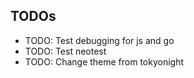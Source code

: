 
## TODOs

- TODO: Test debugging for js and go
- TODO: Test neotest
- TODO: Change theme from tokyonight
